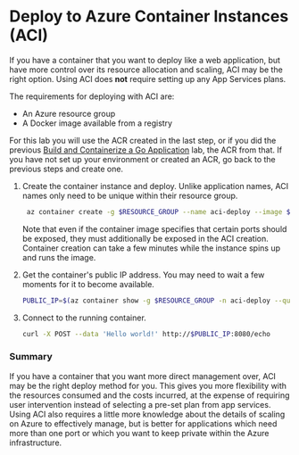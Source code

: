# Deploy to Azure Container Instances (ACI)

If you have a container that you want to deploy like a web application, but have more control over its resource allocation and scaling, ACI may be the right option. Using ACI does __not__ require setting up any App Services plans.

The requirements for deploying with ACI are:

* An Azure resource group
* A Docker image available from a registry

For this lab you will use the ACR created in the last step, or if you did the previous [Build and Containerize a Go Application](/1-app-hello-echo) lab, the ACR from that. If you have not set up your environment or created an ACR, go back to the previous steps and create one.

1. Create the container instance and deploy. Unlike application names, ACI names only need to be unique within their resource group.

    ```bash
     az container create -g $RESOURCE_GROUP --name aci-deploy --image $REGISTRY_NAME.azurecr.io/hello-echo --registry-password $ACR_PASS --registry-username $REGISTRY_NAME --ip-address public --ports 8080
    ```

    Note that even if the container image specifies that certain ports should be exposed, they must additionally be exposed in the ACI creation. Container creation can take a few minutes while the instance spins up and runs the image.

2. Get the container's public IP address. You may need to wait a few moments for it to become available.

    ```bash
    PUBLIC_IP=$(az container show -g $RESOURCE_GROUP -n aci-deploy --query 'ipAddress.ip' --out tsv)
    ```

3. Connect to the running container.

    ```bash
    curl -X POST --data 'Hello world!' http://$PUBLIC_IP:8080/echo
    ```

### Summary

If you have a container that you want more direct management over, ACI may be the right deploy method for you. This gives you more flexibility with the resources consumed and the costs incurred, at the expense of requiring user intervention instead of selecting a pre-set plan from app services. Using ACI also requires a little more knowledge about the details of scaling on Azure to effectively manage, but is better for applications which need more than one port or which you want to keep private within the Azure infrastructure.
